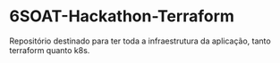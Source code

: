 # 6SOAT-Hackathon-Terraform

Repositório destinado para ter toda a infraestrutura da aplicação, tanto terraform quanto k8s.

